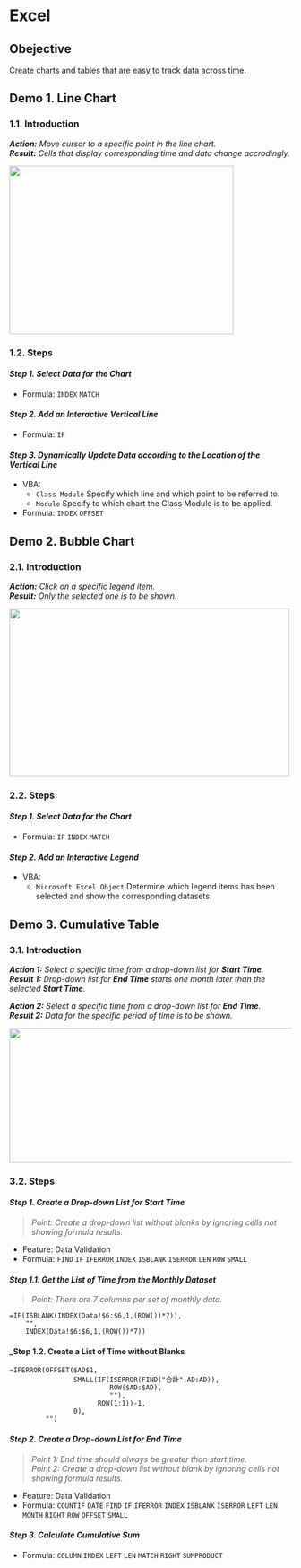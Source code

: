 # Excel
## Obejective
Create charts and tables that are easy to track data across time.   
## Demo 1. Line Chart
### 1.1. Introduction
**_Action:_** *Move cursor to a specific point in the line chart.*  
**_Result:_** *Cells that display corresponding time and data change accrodingly.*

<img src="https://j.gifs.com/nrBVMW.gif" width="400" height="300" />

### 1.2. Steps  
#### **_Step 1. Select Data for the Chart_**    
- Formula: ```INDEX``` ```MATCH```        
#### **_Step 2. Add an Interactive Vertical Line_**      
- Formula: ```IF```      
#### **_Step 3. Dynamically Update Data according to the Location of the Vertical Line_**    
- VBA:     
  - ```Class Module``` Specify which line and which point to be referred to.      
  - ```Module``` Specify to which chart the Class Module is to be applied.        
- Formula: ```INDEX``` ```OFFSET```    
 
## Demo 2. Bubble Chart
### 2.1. Introduction  
**_Action:_** *Click on a specific legend item.*  
**_Result:_** *Only the selected one is to be shown.*

<img src="https://j.gifs.com/pQEqWp.gif" width="500" height="300" />    

### 2.2. Steps  
#### **_Step 1. Select Data for the Chart_**
- Formula: ```IF``` ```INDEX``` ```MATCH```
#### **_Step 2. Add an Interactive Legend_**
- VBA:   
  - ```Microsoft Excel Object``` Determine which legend items has been selected and show the corresponding datasets.  

## Demo 3. Cumulative Table
### 3.1. Introduction  
**_Action 1:_** *Select a specific time from a drop-down list for **_Start Time_**.*  
**_Result 1:_** *Drop-down list for **_End Time_** starts one month later than the selected **_Start Time_**.* 

**_Action 2:_** *Select a specific time from a drop-down list for **_End Time_**.*   
**_Result 2:_** *Data for the specific period of time is to be shown.*    

<img src="https://j.gifs.com/jqxkWl.gif" width="600" height="240" />

### 3.2. Steps  
#### **_Step 1. Create a Drop-down List for Start Time_**
> *Point: Create a drop-down list without blanks by ignoring cells not showing formula results.*    
- Feature: Data Validation
- Formula: ```FIND``` ```IF``` ```IFERROR``` ```INDEX``` ```ISBLANK``` ```ISERROR``` ```LEN``` ```ROW``` ```SMALL```  
#### **_Step 1.1. Get the List of Time from the Monthly Dataset_**
> *Point: There are 7 columns per set of monthly data.*
```
=IF(ISBLANK(INDEX(Data!$6:$6,1,(ROW())*7)),
    "",
    INDEX(Data!$6:$6,1,(ROW())*7))
```   
#### **_Step 1.2. Create a List of Time without Blanks**
```
=IFERROR(OFFSET($AD$1,
                SMALL(IF(ISERROR(FIND("合計",AD:AD)),                                                               
                         ROW($AD:$AD),
                         ""),
                      ROW(1:1))-1,
                0),
         "")
```     

#### **_Step 2. Create a Drop-down List for End Time_**
> *Point 1: End time should always be greater than start time.*  
> *Point 2: Create a drop-down list without blank by ignoring cells not showing formula results.*    
- Feature: Data Validation
- Formula: ```COUNTIF``` ```DATE``` ```FIND``` ```IF``` ```IFERROR``` ```INDEX``` ```ISBLANK``` ```ISERROR``` ```LEFT``` ```LEN``` ```MONTH``` ```RIGHT``` ```ROW``` ```OFFSET``` ```SMALL```
#### **_Step 3. Calculate Cumulative Sum_**  
- Formula: ```COLUMN``` ```INDEX``` ```LEFT``` ```LEN``` ```MATCH``` ```RIGHT``` ```SUMPRODUCT```
